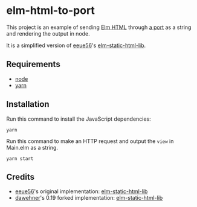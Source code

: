 # elm-html-to-port

This project is an example of sending [Elm HTML](https://package.elm-lang.org/packages/elm/html/latest/) through [a port](https://guide.elm-lang.org/interop/ports.html) as a string and rendering the output in node.

It is a simplified version of [eeue56](https://github.com/eeue56)'s [elm-static-html-lib](https://github.com/eeue56/elm-static-html-lib).

## Requirements

-   [node](https://nodejs.org/)
-   [yarn](http://yarnpkg.com/)

## Installation

Run this command to install the JavaScript dependencies:

```
yarn
```

Run this command to make an HTTP request and output the `view` in Main.elm as a string.

```
yarn start
```

## Credits

-   [eeue56](https://github.com/eeue56)'s original implementation: [elm-static-html-lib](https://github.com/eeue56/elm-static-html-lib)
-   [dawehner](https://github.com/dawehner)'s 0.19 forked implementation: [elm-static-html-lib](https://github.com/dawehner/elm-static-html-lib)